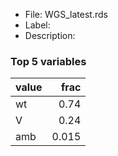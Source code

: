 

* File: WGS_latest.rds
* Label: 
* Description: 

### Top 5 variables
| value   |   frac |
|:--------|-------:|
| wt      |  0.74  |
| V       |  0.24  |
| amb     |  0.015 |
        